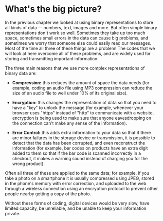 # What's the big picture?

In the previous chapter we looked at using binary representations to store all kinds of data — numbers, text, images and more.
But often simple binary representations don't work so well.
Sometimes they take up too much space, sometimes small errors in the data can cause big problems, and sometimes we worry that someone else could easily read our messages.
Most of the time all three of these things are a problem!
The codes that we will look at here overcome all of these problems, and are widely used for storing and transmitting important information.

The three main reasons that we use more complex representations of binary data are:

- **Compression:** this reduces the amount of space the data needs (for example, coding an audio file using MP3 compression can reduce the size of an audio file to well under 10% of its original size).

- **Encryption:** this changes the representation of data so that you need to have a "key" to unlock the message (for example, whenever your browser uses "https" instead of "http" to communicate with a website, encryption is being used to make sure that anyone eavesdropping on the connection can't make any sense of the information).

- **Error Control:** this adds extra information to your data so that if there are minor failures in the storage device or transmission, it is possible to detect that the data has been corrupted, and even reconstruct the information (for example, bar codes on products have an extra digit added to them so that if the bar code is scanned incorrectly in a checkout, it makes a warning sound instead of charging you for the wrong product).

Often all three of these are applied to the same data; for example, if you take a photo on a smartphone it is usually compressed using JPEG, stored in the phone's memory with error correction, and uploaded to the web through a wireless connection using an encryption protocol to prevent other people nearby getting a copy of the photo.

Without these forms of coding, digital devices would be very slow, have limited capacity, be unreliable, and be unable to keep your information private.
